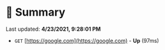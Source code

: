 # 📖 Summary
Last updated: **4/23/2021, 9:28:01 PM**

- `GET` [https://google.com](https://google.com) - **Up** (97ms)
